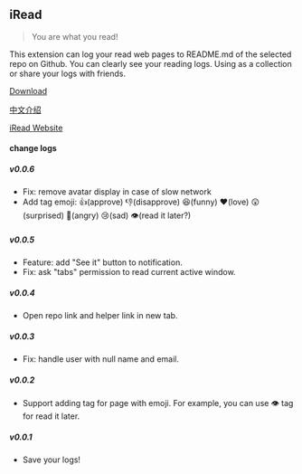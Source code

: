 ## iRead

> You are what you read! 

This extension can log your read web pages to README.md of the selected repo on Github.
You can clearly see your reading logs. Using as a collection or share your logs with friends.

[Download](https://chrome.google.com/webstore/detail/iread/nelcbbedkpoknladgbpebfflnambeiif)

[中文介绍](https://www.yuque.com/chaofeis/lifelog/eqal52)

[iRead Website](https://chafel.github.io/iRead/)

#### change logs

##### v0.0.6
- Fix: remove avatar display in case of slow network
- Add tag emoji: :+1:(approve) :-1:(disapprove)  :satisfied:(funny) :heart:(love) :astonished:(surprised) :triumph:(angry)  :cry:(sad) :eye:(read it later?)

##### v0.0.5

- Feature: add "See it" button to notification.
- Fix: ask "tabs" permission to read current active window.

##### v0.0.4 

- Open repo link and helper link in new tab.

##### v0.0.3

- Fix: handle user with null name and email.

##### v0.0.2

- Support adding tag for page with emoji. For example, you can use :eye: tag for read it later.

##### v0.0.1 

- Save your logs!
